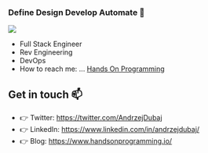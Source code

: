 ### Define Design Develop Automate 👋 
![](https://komarev.com/ghpvc/?username=coffeina&color=ee959e)

* Full Stack Engineer
* Rev Engineering
* DevOps
* How to reach me: ... [Hands On Programming](https://www.handsonprogramming.io)


## Get in touch :mailbox:

* :point_right: Twitter: <https://twitter.com/AndrzejDubaj>
* :point_right: LinkedIn: <https://www.linkedin.com/in/andrzejdubaj/>
* :point_right: Blog: <https://www.handsonprogramming.io/>
